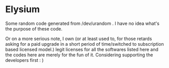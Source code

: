 # Elysium  
Some random code generated from /dev/urandom . I have no idea what's the purpose of these code.  

Or on a more serious note, I own (or at least used to, for those retards asking for a paid upgrade in a short period of time/switched to subscription based licensed model.) legit licenses for all the softwares listed here and the codes here are merely for the fun of it. Considering supporting the developers first : )
